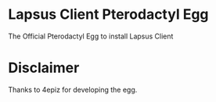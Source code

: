 # Lapsus Client Pterodactyl Egg
The Official Pterodactyl Egg to install Lapsus Client

# Disclaimer
Thanks to 4epiz for developing the egg.
